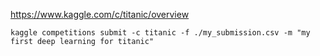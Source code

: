 https://www.kaggle.com/c/titanic/overview

```shell
kaggle competitions submit -c titanic -f ./my_submission.csv -m "my first deep learning for titanic"
```
